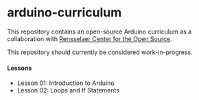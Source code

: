 # arduino-curriculum
This repository contains an open-source Arduino curriculum as a collaboration with [Rensselaer Center for the Open Source](https://github.com/rcos).

This repository should currently be considered work-in-progress.

#### Lessons ####
- Lesson 01: Introduction to Arduino
- Lesson 02: Loops and If Statements

